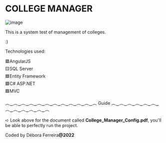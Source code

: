 # COLLEGE MANAGER
![image](https://user-images.githubusercontent.com/79454375/155821848-3d92d133-8738-4b93-a37e-1b61f46db775.png)


This is a system test of management of colleges.

:)


Technologies used:

🟥AngularJS 
<br>
🟨SQL Server
<br>
🟦Entity Framework
<br>
🟩C# ASP.NET
<br>
🟪MVC
<br>

︵‿︵‿︵‿︵‿︵‿︵‿︵‿︵‿︵‿︵‿︵‿︵    Guide    ︵‿︵‿︵‿︵‿︵‿︵‿︵‿︵‿︵‿︵‿︵‿︵   <br>
<br>
➪ Look above for the document called <b>College_Manager_Config.pdf</b>, you'll be able to perfectly run the project.


Coded by Débora Ferreira<b>@2022<b>
